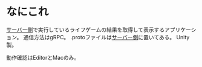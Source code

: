 # なにこれ
[サーバー側][1]で実行しているライフゲームの結果を取得して表示するアプリケーション。
通信方法はgRPC。
.protoファイルは[サーバー側][1]に置いてある。
Unity製。

動作確認はEditorとMacのみ。


[1]: https://github.com/block-cube-lib/lifegame-server-rs
